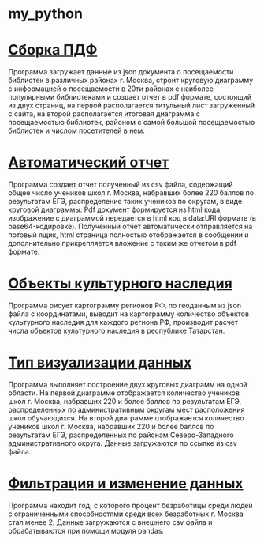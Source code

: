 # my_python

# [Сборка ПДФ](https://github.com/AntonBoy35/my_python/blob/main/assembly_PDF.py)

Программа загружает данные из json документа о посещаемости библиотек в различных районах г. Москва, строит круговую диаграмму с информацией о посещаемости в 20ти районах с наиболее популярными библиотеками и создает отчет в pdf формате, состоящий из двух страниц, на первой располагается титульный лист загруженный с сайта, на второй располагается итоговая диаграмма с посещаемостью библиотек, районом с самой большой посещаемостью библиотек и числом посетителей в нем.

# [Автоматический отчет](https://github.com/AntonBoy35/my_python/blob/main/automatic_report.py)

Программа создает отчет полученный из csv файла, содержащий общее число учеников школ г. Москва, набравших более 220 баллов по результатам ЕГЭ, распределение таких учеников по округам, в виде круговой диаграммы. Pdf документ формируется из html кода, изображение с диаграммой передается в html код в data:URI формате (в base64-кодировке). Полученный отчет автоматически отправляется на потовый ящик, html страница полностью отображается в сообщении и дополнительно прикрепляется вложение с таким же отчетом в pdf формате.

# [Объекты культурного наследия](https://github.com/AntonBoy35/my_python/blob/main/cultural_heritage_sites.py)

Программа рисует картограмму регионов РФ, по геоданным из json файла с координатами, выводит на картограмму количество объектов культурного наследия для каждого региона РФ, производит расчет числа объектов культурного наследия в республике Татарстан.

# [Тип визуализации данных](https://github.com/AntonBoy35/my_python/blob/main/data_vizualization_type.py)

Программа выполняет построение двух круговых диаграмм на одной области. На первой диаграмме отображается количество учеников школ г. Москва, набравших 220 и более баллов по результатам ЕГЭ, распределенных по административным округам мест расположения школ обучающихся. На второй диаграмме отображается количество учеников школ г. Москва, набравших 220 и более баллов по результатам ЕГЭ, распределенных по районам Северо-Западного административного округа. Данные загружаются по ссылке из csv файла.

# [Фильтрация и изменение данных](https://github.com/AntonBoy35/my_python/blob/main/filtering_and_modifying_data.py)

Программа находит год, с которого процент безработицы среди людей с ограниченными способностями среди всех безработных г. Москва стал менее 2. Данные загружаются с внешнего csv файла и обрабатываются при помощи модуля pandas.
